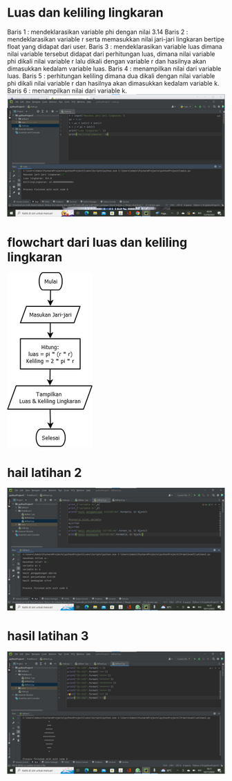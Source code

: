 # Luas dan keliling lingkaran
Baris 1 : mendeklarasikan variable phi dengan nilai 3.14 
Baris 2 : mendeklarasikan variable r serta memasukkan nilai jari-jari lingkaran bertipe float yang didapat dari user. 
Baris 3 : mendeklarasikan variable luas dimana nilai variable tersebut didapat dari perhitungan luas, dimana nilai variable phi dikali nilai variable r lalu dikali dengan variable r dan hasilnya akan dimasukkan kedalam variable luas. 
Baris 4 : menampilkan nilai dari variable luas. 
Baris 5 : perhitungan keliling dimana dua dikali dengan nilai variable phi dikali nilai variable r dan hasilnya akan dimasukkan kedalam variable k. 
Baris 6 : menampilkan nilai dari variable k.
![image1.png](screenshot/1.jpg)
# flowchart dari luas dan keliling lingkaran
![image2.png](screenshot/flow.jpg)
# hail latihan 2
![image2.png](screenshot/2.jpg)
# hasil latihan 3
![image3.png](screenshot/3.jpg)